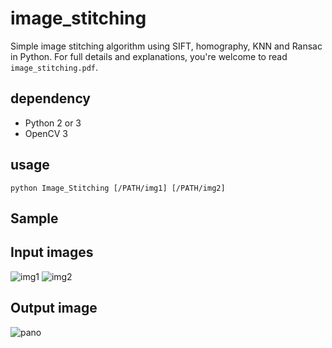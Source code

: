# image_stitching
Simple image stitching algorithm using SIFT, homography, KNN and Ransac in Python.
For full details and explanations, you're welcome to read `image_stitching.pdf`. 	

## dependency
- Python 2 or 3 
- OpenCV 3

## usage
`python Image_Stitching [/PATH/img1] [/PATH/img2]`

## Sample 

## Input images

![img1](https://github.com/linrl3/Image-Stitching-OpenCV/blob/master/images/q11.jpg) 
![img2](https://github.com/linrl3/Image-Stitching-OpenCV/blob/master/images/q22.jpg)

## Output image
![pano](https://github.com/linrl3/Image-Stitching-OpenCV/blob/master/images/panorama.jpg)
